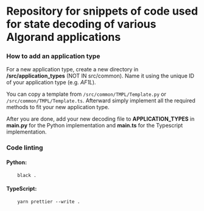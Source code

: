 # Repository for snippets of code used for state decoding of various Algorand applications

### How to add an application type

For a new application type, create a new directory in **/src/application_types** (NOT IN src/common).
Name it using the unique ID of your application type (e.g. _AF1L_).

You can copy a template from `/src/common/TMPL/Template.py` or `/src/common/TMPL/Template.ts`.
Afterward simply implement all the required methods to fit your new application type.

After you are done, add your new decoding file to **APPLICATION_TYPES** in **main.py** for the Python implementation and **main.ts** for the Typescript implementation.

### Code linting

#### Python:

```
    black .
```

#### TypeScript:

```
    yarn prettier --write .
```
